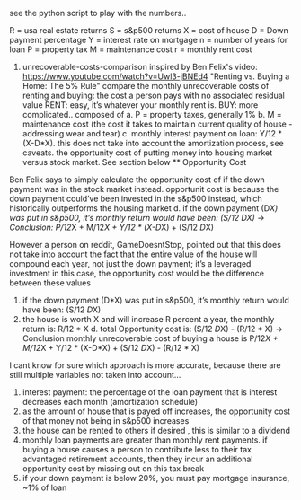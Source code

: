 see the python script to play with the numbers.. 


R = usa real estate returns
S = s&p500 returns
X = cost of house
D = Down payment percentage
Y = interest rate on mortgage
n = number of years for loan 
P = property tax
M = maintenance cost
r = monthly rent cost 

1) unrecoverable-costs-comparison
inspired by Ben Felix's video: https://www.youtube.com/watch?v=Uwl3-jBNEd4 "Renting vs. Buying a Home: The 5% Rule"
compare the monthly unrecoverable costs of renting and buying: the cost a person pays with no associated residual value
RENT: easy, it’s whatever your monthly rent is. 
BUY: more complicated.. composed of 
a. P = property taxes, generally 1% 
b. M = maintenance cost (the cost it takes to maintain current quality of house - addressing wear and tear)
c. monthly interest payment on loan: Y/12 * (X-D*X).  this does not take into account the amortization process, see caveats.
the opportunity cost of putting money into housing market versus stock market. See section below 
** Opportunity Cost

Ben Felix says to simply calculate the opportunity cost of if the down payment was in the stock market instead.
opportunit cost is because the down payment could’ve been invested in the s&p500 instead, which historically outperforms the housing market
d. if the down payment (D*X) was put in s&p500, it’s monthly return would have been: (S/12 *D*X)
-> Conclusion:
P/12*X + M/12*X + Y/12 * (X-D*X) + (S/12 *D*X)

However a person on reddit, GameDoesntStop, pointed out that this does not take into account the fact that the entire value of the house will compound each year, not just the down payment; it’s a leveraged investment
in this case, the opportunity cost would be the difference between these values
1) if the down payment (D*X) was put in s&p500, it’s monthly return would have been: (S/12 *D*X)
2) the house is worth X and will increase R percent a year, the monthly return is: R/12 * X
d. total Opportunity cost is: (S/12 *D*X) - (R/12 * X)
-> Conclusion 
monthly unrecoverable cost of buying a house is 
P/12*X + M/12*X + Y/12 * (X-D*X) + (S/12 *D*X) - (R/12 * X)

I cant know for sure which approach is more accurate, because there are still multiple variables not taken into account... 
1. interest payment: the percentage of the loan payment that is interest decreases each month (amortization schedule) 
2. as the amount of house that is payed off increases, the opportunity cost of that money not being in s&p500 increases 
3. the house can be rented to others if desired , this is similar to a dividend 
4. monthly loan payments are greater than monthly rent payments. if buying a house causes a person to contribute less to their tax advantaged retirement accounts, then they incur an additional opportunity cost by missing out on this tax break 
5. if your down payment is below 20%, you must pay mortgage insurance, ~1% of loan
